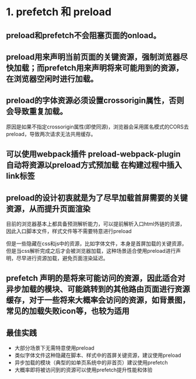 # 1. prefetch 和 preload

## preload和prefetch不会阻塞页面的onload。
## preload用来声明当前页面的关键资源，强制浏览器尽快加载；而prefetch用来声明将来可能用到的资源，在浏览器空闲时进行加载。


## preload的字体资源必须设置crossorigin属性，否则会导致重复加载。 
原因是如果不指定crossorigin属性(即使同源)，浏览器会采用匿名模式的CORS去preload，导致两次请求无法共用缓存。





## 可以使用webpack插件 preload-webpack-plugin 自动将资源以preload方式预加载 在构建过程中插入link标签
 <link rel="preload" as="font" href="<%= require('/assets/fonts/AvenirNextLTPro-Demi.otf') %>" crossorigin>
<link rel="preload" as="font" href="<%= require('/assets/fonts/AvenirNextLTPro-Regular.otf') %>" crossorigin>

## preload的设计初衷就是为了尽早加载首屏需要的关键资源，从而提升页面渲染
目前的浏览器基本上都具备预测解析能力，可以提前解析入口html外链的资源，因此入口脚本文件，样式文件等不需要特意进行preload

但是一些隐藏在css和js中的资源，比如字体文件，本身是首屏加载的关键资源，但是当css解析完成之后才会被浏览器加载，这种场景适合使用preload进行声明，尽早进行资源加载，避免页面渲染延迟。

## prefetch 声明的是将来可能访问的资源，因此适合对异步加载的模块、可能跳转到的其他路由页面进行资源缓存，对于一些将来大概率会访问的资源，如背景图，常见的加载失败icon等，也较为适用

## 最佳实践
- 大部分场景下无需特意使用preload
- 类似字体文件这种隐藏在脚本、样式中的首屏关键资源，建议使用preload
- 异步加载的模块（典型的如单页系统中的非首页）建议使用prefetch
- 大概率即将被访问到的资源可以使用prefetch提升性能和体验